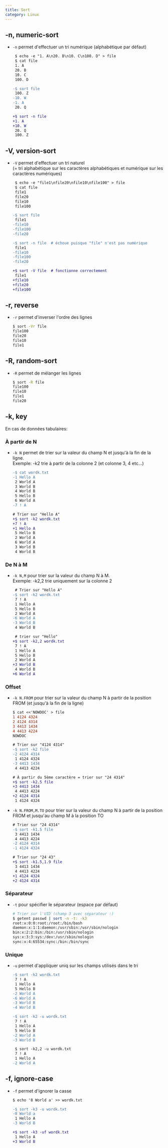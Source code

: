 ```yaml
---
title: Sort
category: Linux
---
```


## -n, numeric-sort

* `-n` permet d'effectuer un tri numérique (alphabétique par défaut)

  ``` diff
   $ echo -e "1. A\n20. B\n10. C\n100. D" > file
   $ cat file
   1. A
   20. B
   10. C
   100. D

  -$ sort file
   100. Z
  -10. W
  -1. A
   20. Q

  +$ sort -n file
  +1. A
  +10. W
   20. Q
   100. Z
  ```

## -V, version-sort

* `-V` permet d'effectuer un tri naturel  
  (= tri alphabétique sur les caractères alphabétiques et numérique sur les caractères numériques)

  ``` diff
   $ echo -e "file1\nfile20\nfile10\nfile100" > file
   $ cat file
   file1
   file20
   file10
   file100

  -$ sort file
   file1
  -file10
  -file100
  -file20

  -$ sort -n file  # échoue puisque "file" n'est pas numérique
   file1
  -file10
  -file100
  -file20

  +$ sort -V file  # fonctionne correctement
   file1
  +file10
  +file20
  +file100
  ```

## -r, reverse

* `-r` permet d'inverser l'ordre des lignes

  ``` bash
  $ sort -Vr file
  file100
  file20
  file10
  file1
  ```

## -R, random-sort

* `-R` permet de mélanger les lignes

  ``` bash
  $ sort -R file
  file100
  file10
  file1
  file20
  ```

## -k, key

En cas de données tabulaires:

### À partir de N

- `-k N` permet de trier sur la valeur du champ N et jusqu'à la fin de la ligne.  
Exemple: -k2 trie à partir de la colonne 2 (et colonne 3, 4 etc...)

  ``` diff
  -$ cat wordk.txt
  -1 Hello A
   2 World A
   3 World B
   4 World B
   5 Hello B
   6 World A
  -7 ! A

  # Trier sur "Hello A"
  +$ sort -k2 wordk.txt
  +7 ! A
  +1 Hello A
   5 Hello B
   2 World A
   6 World A
   3 World B
   4 World B
  ```

### De N à M

- `-k N,M` pour trier sur la valeur du champ N à M.  
Exemple: -k2,2 trie uniquement sur la colonne 2

  ``` diff
   # Trier sur "Hello A"
  -$ sort -k2 wordk.txt
   7 ! A
   1 Hello A
   5 Hello B
   2 World A
  -6 World A
  -3 World B
   4 World B

   # trier sur "Hello"
  +$ sort -k2,2 wordk.txt
   7 ! A
   1 Hello A
   5 Hello B
   2 World A
  +3 World B
   4 World B
  +6 World A
  ```

### Offset

- `-k N.FROM` pour trier sur la valeur du champ N à partir de la position FROM (et jusqu'à la fin de la ligne)

  ``` diff
  $ cat <<'NOWDOC' > file
  1 4124 4324
  2 4124 4314
  3 4413 1434
  4 4413 4224
  NOWDOC

  # Trier sur "4124 4314"
  -$ sort -k2 file
  -2 4124 4314
   1 4124 4324
  -3 4413 1434
   4 4413 4224

  # À partir du 5ème caractère = trier sur "24 4314"
  +$ sort -k2.5 file
  +3 4413 1434
   4 4413 4224
  +2 4124 4314
   1 4124 4324
  ```

- `-k N.FROM,M.TO` pour trier sur la valeur du champ N à partir de la position FROM et jusqu'au champ M à la position TO

  ``` diff
  # Trier sur "24 4314"
  -$ sort -k1.5 file
   3 4413 1434
   4 4413 4224
  -2 4124 4314
  -1 4124 4324

  # Trier sur "24 43"
  +$ sort -k1.5,1.9 file
   3 4413 1434
   4 4413 4224
  +1 4124 4324
  +2 4124 4314
  ```

### Séparateur

- `-t` pour spécifier le séparateur (espace par défaut)

  ``` bash
  # Trier sur l'UID (champ 3 avec séparateur :)
  $ getent passwd | sort -n -t: -k3
  root:x:0:0:root:/root:/bin/bash
  daemon:x:1:1:daemon:/usr/sbin:/usr/sbin/nologin
  bin:x:2:2:bin:/bin:/usr/sbin/nologin
  sys:x:3:3:sys:/dev:/usr/sbin/nologin
  sync:x:4:65534:sync:/bin:/bin/sync
  ```

### Unique

* `-u` permet d'appliquer uniq sur les champs utilisés dans le tri

  ``` diff
  -$ sort -k2 wordk.txt
   7 ! A
   1 Hello A
   5 Hello B
  -2 World A
  -6 World A
  -3 World B
  -4 World B

  -$ sort -k2 -u wordk.txt
   7 ! A
   1 Hello A
   5 Hello B
  -2 World A
  -3 World B

   $ sort -k2,2 -u wordk.txt
   7 ! A
   1 Hello A
  -2 World A
  ```

## -f, ignore-case

* `-f` permet d'ignorer la casse

  ``` diff
  $ echo '8 World a' >> wordk.txt

  -$ sort -k3 -u wordk.txt
  -8 World a
   1 Hello A
  -3 World B

  +$ sort -k3 -uf wordk.txt
   1 Hello A
  +3 World B
  ```

